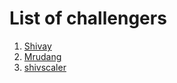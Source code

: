 # List of challengers
1. [Shivay](https://github.com/shivaylamba)
2. [Mrudang](https://github.com/mrudang-vora)
3. [shivscaler](http://github.com/shivscaler)